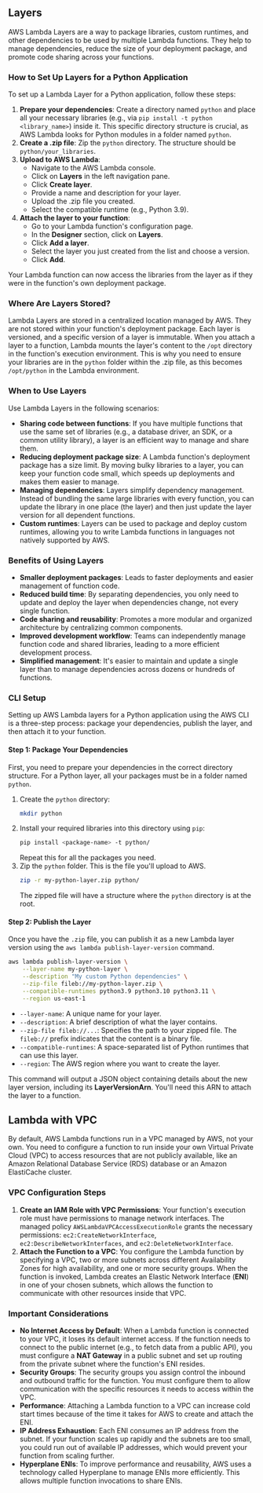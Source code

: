 ## Layers
AWS Lambda Layers are a way to package libraries, custom runtimes, and other dependencies to be used by multiple Lambda functions. They help to manage dependencies, reduce the size of your deployment package, and promote code sharing across your functions.

### How to Set Up Layers for a Python Application

To set up a Lambda Layer for a Python application, follow these steps:

1.  **Prepare your dependencies**: Create a directory named `python` and place all your necessary libraries (e.g., via `pip install -t python <library_name>`) inside it. This specific directory structure is crucial, as AWS Lambda looks for Python modules in a folder named `python`.
2.  **Create a .zip file**: Zip the `python` directory. The structure should be `python/your_libraries`.
3.  **Upload to AWS Lambda**:
    * Navigate to the AWS Lambda console.
    * Click on **Layers** in the left navigation pane.
    * Click **Create layer**.
    * Provide a name and description for your layer.
    * Upload the .zip file you created.
    * Select the compatible runtime (e.g., Python 3.9).
4.  **Attach the layer to your function**:
    * Go to your Lambda function's configuration page.
    * In the **Designer** section, click on **Layers**.
    * Click **Add a layer**.
    * Select the layer you just created from the list and choose a version.
    * Click **Add**.

Your Lambda function can now access the libraries from the layer as if they were in the function's own deployment package.

### Where Are Layers Stored?

Lambda Layers are stored in a centralized location managed by AWS. They are not stored within your function's deployment package. Each layer is versioned, and a specific version of a layer is immutable. When you attach a layer to a function, Lambda mounts the layer's content to the `/opt` directory in the function's execution environment. This is why you need to ensure your libraries are in the `python` folder within the .zip file, as this becomes `/opt/python` in the Lambda environment.

### When to Use Layers

Use Lambda Layers in the following scenarios:

* **Sharing code between functions**: If you have multiple functions that use the same set of libraries (e.g., a database driver, an SDK, or a common utility library), a layer is an efficient way to manage and share them.
* **Reducing deployment package size**: A Lambda function's deployment package has a size limit. By moving bulky libraries to a layer, you can keep your function code small, which speeds up deployments and makes them easier to manage.
* **Managing dependencies**: Layers simplify dependency management. Instead of bundling the same large libraries with every function, you can update the library in one place (the layer) and then just update the layer version for all dependent functions.
* **Custom runtimes**: Layers can be used to package and deploy custom runtimes, allowing you to write Lambda functions in languages not natively supported by AWS.

### Benefits of Using Layers

* **Smaller deployment packages**: Leads to faster deployments and easier management of function code.
* **Reduced build time**: By separating dependencies, you only need to update and deploy the layer when dependencies change, not every single function.
* **Code sharing and reusability**: Promotes a more modular and organized architecture by centralizing common components.
* **Improved development workflow**: Teams can independently manage function code and shared libraries, leading to a more efficient development process.
* **Simplified management**: It's easier to maintain and update a single layer than to manage dependencies across dozens or hundreds of functions.

### CLI Setup
Setting up AWS Lambda layers for a Python application using the AWS CLI is a three-step process: package your dependencies, publish the layer, and then attach it to your function.

#### Step 1: Package Your Dependencies

First, you need to prepare your dependencies in the correct directory structure. For a Python layer, all your packages must be in a folder named `python`.

1.  Create the `python` directory:
    ```bash
    mkdir python
    ```
2.  Install your required libraries into this directory using `pip`:
    ```bash
    pip install <package-name> -t python/
    ```
    Repeat this for all the packages you need.
3.  Zip the `python` folder. This is the file you'll upload to AWS.
    ```bash
    zip -r my-python-layer.zip python/
    ```
    The zipped file will have a structure where the `python` directory is at the root.

#### Step 2: Publish the Layer

Once you have the `.zip` file, you can publish it as a new Lambda layer version using the `aws lambda publish-layer-version` command.

```bash
aws lambda publish-layer-version \
    --layer-name my-python-layer \
    --description "My custom Python dependencies" \
    --zip-file fileb://my-python-layer.zip \
    --compatible-runtimes python3.9 python3.10 python3.11 \
    --region us-east-1
```

  * `--layer-name`: A unique name for your layer.
  * `--description`: A brief description of what the layer contains.
  * `--zip-file fileb://...`: Specifies the path to your zipped file. The `fileb://` prefix indicates that the content is a binary file.
  * `--compatible-runtimes`: A space-separated list of Python runtimes that can use this layer.
  * `--region`: The AWS region where you want to create the layer.

This command will output a JSON object containing details about the new layer version, including its **LayerVersionArn**. You'll need this ARN to attach the layer to a function.

## Lambda with VPC

By default, AWS Lambda functions run in a VPC managed by AWS, not your own. You need to configure a function to run inside your own Virtual Private Cloud (VPC) to access resources that are not publicly available, like an Amazon Relational Database Service (RDS) database or an Amazon ElastiCache cluster.

### VPC Configuration Steps

1.  **Create an IAM Role with VPC Permissions**: Your function's execution role must have permissions to manage network interfaces. The managed policy `AWSLambdaVPCAccessExecutionRole` grants the necessary permissions: `ec2:CreateNetworkInterface`, `ec2:DescribeNetworkInterfaces`, and `ec2:DeleteNetworkInterface`.
2.  **Attach the Function to a VPC**: You configure the Lambda function by specifying a VPC, two or more subnets across different Availability Zones for high availability, and one or more security groups. When the function is invoked, Lambda creates an Elastic Network Interface (**ENI**) in one of your chosen subnets, which allows the function to communicate with other resources inside that VPC. 

### Important Considerations

* **No Internet Access by Default**: When a Lambda function is connected to your VPC, it loses its default internet access. If the function needs to connect to the public internet (e.g., to fetch data from a public API), you must configure a **NAT Gateway** in a public subnet and set up routing from the private subnet where the function's ENI resides.
* **Security Groups**: The security groups you assign control the inbound and outbound traffic for the function. You must configure them to allow communication with the specific resources it needs to access within the VPC.
* **Performance**: Attaching a Lambda function to a VPC can increase cold start times because of the time it takes for AWS to create and attach the ENI.
* **IP Address Exhaustion**: Each ENI consumes an IP address from the subnet. If your function scales up rapidly and the subnets are too small, you could run out of available IP addresses, which would prevent your function from scaling further.
* **Hyperplane ENIs**: To improve performance and reusability, AWS uses a technology called Hyperplane to manage ENIs more efficiently. This allows multiple function invocations to share ENIs.
